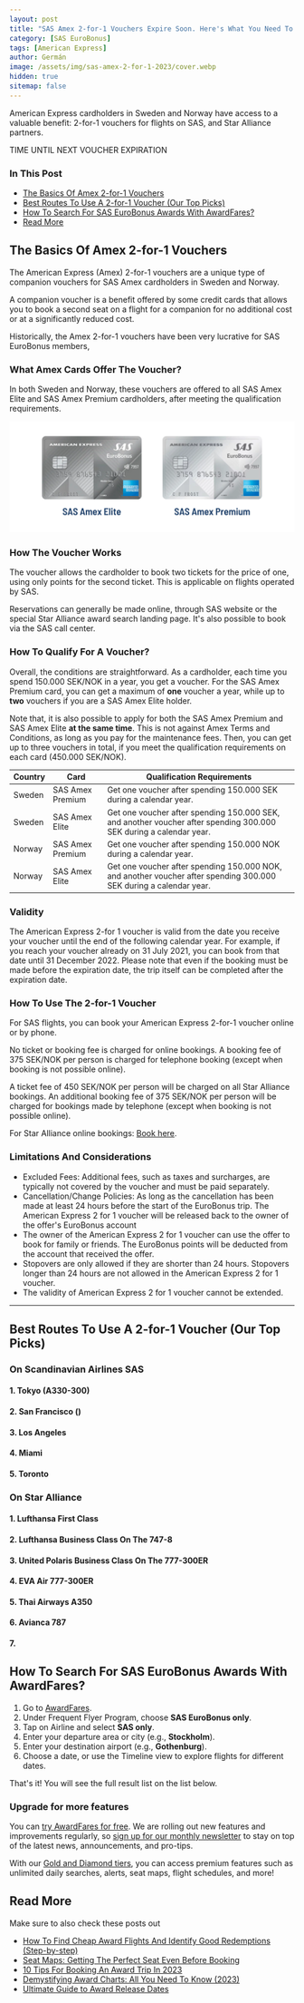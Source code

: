 ```yaml
---
layout: post
title: "SAS Amex 2-for-1 Vouchers Expire Soon. Here's What You Need To Know."
category: [SAS EuroBonus]
tags: [American Express]
author: Germán
image: /assets/img/sas-amex-2-for-1-2023/cover.webp
hidden: true
sitemap: false
---
```


American Express cardholders in Sweden and Norway have access to a valuable benefit: 2-for-1 vouchers for flights on SAS, and Star Alliance partners.

<div data-countdown="2023-12-31T22:59:00.000+02:00">
  TIME UNTIL NEXT VOUCHER EXPIRATION
</div>

### In This Post

- [The Basics Of Amex 2-for-1 Vouchers](#the-basics-of-amex-2-for-1-vouchers)
- [Best Routes To Use A 2-for-1 Voucher (Our Top Picks)](#best-routes-to-use-a-2-for-1-voucher-our-top-picks)
- [How To Search For SAS EuroBonus Awards With AwardFares?](#how-to-search-for-sas-eurobonus-awards-with-awardfares)
- [Read More](#read-more)

## The Basics Of Amex 2-for-1 Vouchers

The American Express (Amex) 2-for-1 vouchers are a unique type of companion vouchers for SAS Amex cardholders in Sweden and Norway.

A companion voucher is a benefit offered by some credit cards that allows you to book a second seat on a flight for a companion for no additional cost or at a significantly reduced cost.

Historically, the Amex 2-for-1 vouchers have been very lucrative for SAS EuroBonus members,

### What Amex Cards Offer The Voucher?

In both Sweden and Norway, these vouchers are offered to all SAS Amex Elite and SAS Amex Premium cardholders, after meeting the qualification requirements.

<img src="../assets/img/sas-amex-2-for-1-2023/cards.webp" alt="The SAS American Express Elite and Premium cards offer 2-for-1 vouchers." class="noborder"/>

### How The Voucher Works

The voucher allows the cardholder to book two tickets for the price of one, using only points for the second ticket. This is applicable on flights operated by SAS.

Reservations can generally be made online, through SAS website or the special Star Alliance award search landing page. It's also possible to book via the SAS call center.

### How To Qualify For A Voucher?

Overall, the conditions are straightforward. As a cardholder, each time you spend 150.000 SEK/NOK in a year, you get a voucher. For the SAS Amex Premium card, you can get a maximum of **one** voucher a year, while up to **two** vouchers if you are a SAS Amex Elite holder.

Note that, it is also possible to apply for both the SAS Amex Premium and SAS Amex Elite **at the same time**. This is not against Amex Terms and Conditions, as long as you pay for the maintenance fees. Then, you can get up to three vouchers in total, if you meet the qualification requirements on each card (450.000 SEK/NOK).

| Country | Card | Qualification Requirements |
|---------|---------------------------------------|----------------------------|
| Sweden  | SAS Amex Premium                       | Get one voucher after spending 150.000 SEK during a calendar year. |
| Sweden  | SAS Amex Elite                         | Get one voucher after spending 150.000 SEK, and another voucher after spending 300.000 SEK during a calendar year.  |
| Norway  | SAS Amex Premium                       | Get one voucher after spending 150.000 NOK during a calendar year. |
| Norway  | SAS Amex Elite                         | Get one voucher after spending 150.000 NOK, and another voucher after spending 300.000 SEK during a calendar year. |

### Validity

The American Express 2-for 1 voucher is valid from the date you receive your voucher until the end of the following calendar year. For example, if you reach your voucher already on 31 July 2021, you can book from that date until 31 December 2022. Please note that even if the booking must be made before the expiration date, the trip itself can be completed after the expiration date.

### How To Use The 2-for-1 Voucher

For SAS flights, you can book your American Express 2-for-1 voucher online or by phone.

No ticket or booking fee is charged for online bookings. A booking fee of 375 SEK/NOK per person is charged for telephone booking (except when booking is not possible online).

A ticket fee of 450 SEK/NOK per person will be charged on all Star Alliance bookings. An additional booking fee of 375 SEK/NOK per person will be charged for bookings made by telephone (except when booking is not possible online).

For Star Alliance online bookings: [Book here](https://www.flysas.com/en/eurobonus/star-alliance-award-trips/).

### Limitations And Considerations

- Excluded Fees: Additional fees, such as taxes and surcharges, are typically not covered by the voucher and must be paid separately.
- Cancellation/Change Policies: As long as the cancellation has been made at least 24 hours before the start of the EuroBonus trip. The American Express 2 for 1 voucher will be released back to the owner of the offer's EuroBonus account
- The owner of the American Express 2 for 1 voucher can use the offer to book for family or friends. The EuroBonus points will be deducted from the account that received the offer.
- Stopovers are only allowed if they are shorter than 24 hours. Stopovers longer than 24 hours are not allowed in the American Express 2 for 1 voucher.
- The validity of American Express 2 for 1 voucher cannot be extended.

----

## Best Routes To Use A 2-for-1 Voucher (Our Top Picks)

### On Scandinavian Airlines SAS

#### 1. Tokyo (A330-300)

#### 2. San Francisco ()

#### 3. Los Angeles

#### 4. Miami

#### 5. Toronto

### On Star Alliance

#### 1. Lufthansa First Class

#### 2. Lufthansa Business Class On The 747-8

#### 3. United Polaris Business Class On The 777-300ER

#### 4. EVA Air 777-300ER

#### 5. Thai Airways A350

#### 6. Avianca 787

#### 7. 


## How To Search For SAS EuroBonus Awards With AwardFares?

1. Go to [AwardFares](https://awardfares.com/signup).
2. Under Frequent Flyer Program, choose **SAS EuroBonus only**.
3. Tap on Airline and select **SAS only**.
4. Enter your departure area or city (e.g., **Stockholm**).
5. Enter your destination airport (e.g., **Gothenburg**).
6. Choose a date, or use the Timeline view to explore flights for different dates.

That's it! You will see the full result list on the list below.

### Upgrade for more features

You can [try AwardFares for free](https://awardfares.com/). We are rolling out new features and improvements regularly, so [sign up for our monthly newsletter](https://awardfares.com/newsletter) to stay on top of the latest news, announcements, and pro-tips.

With our [Gold and Diamond tiers](https://awardfares.com/pricing), you can access premium features such as unlimited daily searches, alerts, seat maps, flight schedules, and more!

## Read More

Make sure to also check these posts out

- [How To Find Cheap Award Flights And Identify Good Redemptions (Step-by-step)](https://blog.awardfares.com/how-to-find-cheap-award-flights/)
- [Seat Maps: Getting The Perfect Seat Even Before Booking](https://blog.awardfares.com/seatmaps-guide/)
- [10 Tips For Booking An Award Trip In 2023](https://blog.awardfares.com/award-trip-tips/)
- [Demystifying Award Charts: All You Need To Know (2023)](https://blog.awardfares.com/demystifying-award-charts/)
- [Ultimate Guide to Award Release Dates](https://blog.awardfares.com/ultimate-guide-to-award-release-dates)

<script src="/assets/js/countdown.js"></script>